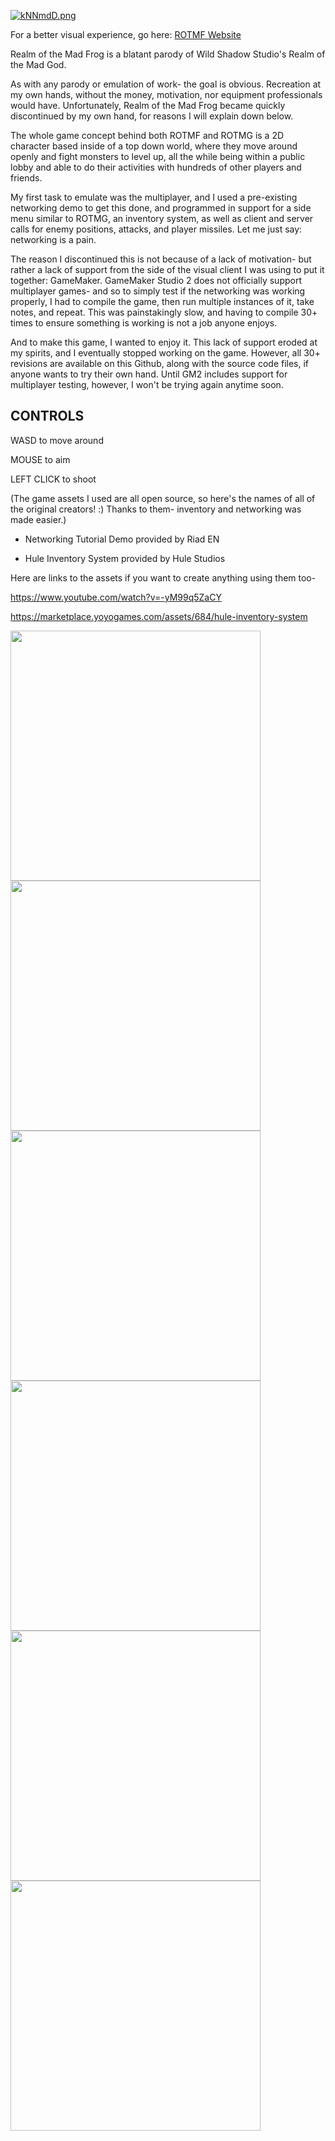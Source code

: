 [![kNNmdD.png](https://dc773.4shared.com/img/B9ydWqOPea/s24/176a7951cc0/rotmfheader?async&rand=0.9585332952261056)](https://dc773.4shared.com/img/B9ydWqOPea/s24/176a7951cc0/rotmfheader?async&rand=0.9585332952261056)


For a better visual experience, go here: [ROTMF Website](https://ryanhlewis.github.io/realmofthemadfrog)

Realm of the Mad Frog is a blatant parody of Wild Shadow Studio's Realm of the Mad God.

As with any parody or emulation of work- the goal is obvious. Recreation at my own hands, without the money, motivation, nor equipment professionals would have. Unfortunately, Realm of the Mad Frog became quickly discontinued by my own hand, for reasons I will explain down below.


The whole game concept behind both ROTMF and ROTMG is a 2D character based inside of a top down world, where they move around openly and fight monsters to level up, all the while being within a public lobby and able to do their activities with hundreds of other players and friends.

My first task to emulate was the multiplayer, and I used a pre-existing networking demo to get this done, and programmed in support for a side menu similar to ROTMG, an inventory system, as well as client and server calls for enemy positions, attacks, and player missiles. Let me just say: networking is a pain.

The reason I discontinued this is not because of a lack of motivation- but rather a lack of support from the side of the visual client I was using to put it together: GameMaker. GameMaker Studio 2 does not officially support multiplayer games- and so to simply test if the networking was working properly, I had to compile the game, then run multiple instances of it, take notes, and repeat. This was painstakingly slow, and having to compile 30+ times to ensure something is working is not a job anyone enjoys.

And to make this game, I wanted to enjoy it. This lack of support eroded at my spirits, and I eventually stopped working on the game. However, all 30+ revisions are available on this Github, along with the source code files, if anyone wants to try their own hand. Until GM2 includes support for multiplayer testing, however, I won't be trying again anytime soon.



## CONTROLS

WASD to move around

MOUSE to aim

LEFT CLICK to shoot 



(The game assets I used are all open source, so here's the names of all of the original creators! :)    Thanks to them- inventory and networking was made easier.)

- Networking Tutorial Demo provided by Riad EN

- Hule Inventory System provided by Hule Studios

Here are links to the assets if you want to create anything using them too- 

https://www.youtube.com/watch?v=-yM99q5ZaCY

https://marketplace.yoyogames.com/assets/684/hule-inventory-system


<img src="https://dc592.4shared.com/img/17EI_4FTea/s24/176a7bf16d8/rotmf__Time_0_00_0000_?async&rand=0.4957958345824216" width="400" /> <img src="https://dc592.4shared.com/img/TnUqZCBQiq/s24/176a7bf2e48/rotmf__Time_0_00_2010_?async&rand=0.2434318181527919" width="400" /> <img src="http://gifimgs.com/res/1220/5fe97d328a6ee764776208.gif" width="400" /> <img src="https://dc773.4shared.com/img/0EoD2KoRea/s24/176a7bf5170/rotmf__Time_0_00_4407_?async&rand=0.1186427072761318" width="400" /> <img src="https://dc592.4shared.com/img/72G7CnM0iq/s24/176a7bf41d0/rotmf__Time_0_00_3419_?async&rand=0.03849402507952404" width="400" /> <img src="https://imgpile.com/images/7NKWDa.gif" width="400" />



